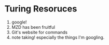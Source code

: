 # Turing Resoruces

1. google!
2. MZD has been fruitful
3. Git's website for commands
4. note taking! especially the things I'm googling.

